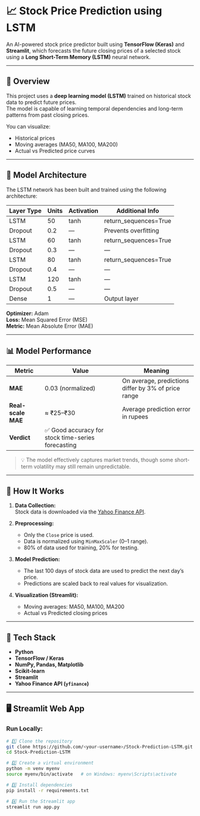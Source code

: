 # 📈 Stock Price Prediction using LSTM

An AI-powered stock price predictor built using **TensorFlow (Keras)** and **Streamlit**, which forecasts the future closing prices of a selected stock using a **Long Short-Term Memory (LSTM)** neural network.

---

## 🚀 Overview

This project uses a **deep learning model (LSTM)** trained on historical stock data to predict future prices.  
The model is capable of learning temporal dependencies and long-term patterns from past closing prices.

You can visualize:
- Historical prices
- Moving averages (MA50, MA100, MA200)
- Actual vs Predicted price curves

---

## 🧠 Model Architecture

The LSTM network has been built and trained using the following architecture:

| Layer Type | Units | Activation | Additional Info |
|-------------|--------|-------------|------------------|
| LSTM | 50 | tanh | return_sequences=True |
| Dropout | 0.2 | — | Prevents overfitting |
| LSTM | 60 | tanh | return_sequences=True |
| Dropout | 0.3 | — | — |
| LSTM | 80 | tanh | return_sequences=True |
| Dropout | 0.4 | — | — |
| LSTM | 120 | tanh | — |
| Dropout | 0.5 | — | — |
| Dense | 1 | — | Output layer |

**Optimizer:** Adam  
**Loss:** Mean Squared Error (MSE)  
**Metric:** Mean Absolute Error (MAE)

---

## 📊 Model Performance

| Metric | Value | Meaning |
|--------|--------|----------|
| **MAE** | 0.03 (normalized) | On average, predictions differ by 3% of price range |
| **Real-scale MAE** | ≈ ₹25–₹30 | Average prediction error in rupees |
| **Verdict** | ✅ Good accuracy for stock time-series forecasting |

> 💡 The model effectively captures market trends, though some short-term volatility may still remain unpredictable.

---

## 🧩 How It Works

1. **Data Collection:**  
   Stock data is downloaded via the [Yahoo Finance API](https://pypi.org/project/yfinance/).

2. **Preprocessing:**  
   - Only the `Close` price is used.  
   - Data is normalized using `MinMaxScaler` (0–1 range).  
   - 80% of data used for training, 20% for testing.

3. **Model Prediction:**  
   - The last 100 days of stock data are used to predict the next day’s price.  
   - Predictions are scaled back to real values for visualization.

4. **Visualization (Streamlit):**  
   - Moving averages: MA50, MA100, MA200  
   - Actual vs Predicted closing prices

---

## 🧰 Tech Stack

- **Python**
- **TensorFlow / Keras**
- **NumPy, Pandas, Matplotlib**
- **Scikit-learn**
- **Streamlit**
- **Yahoo Finance API (`yfinance`)**

---

## 🖥️ Streamlit Web App

### Run Locally:
```bash
# 1️⃣ Clone the repository
git clone https://github.com/<your-username>/Stock-Prediction-LSTM.git
cd Stock-Prediction-LSTM

# 2️⃣ Create a virtual environment
python -m venv myenv
source myenv/bin/activate   # on Windows: myenv\Scripts\activate

# 3️⃣ Install dependencies
pip install -r requirements.txt

# 4️⃣ Run the Streamlit app
streamlit run app.py
